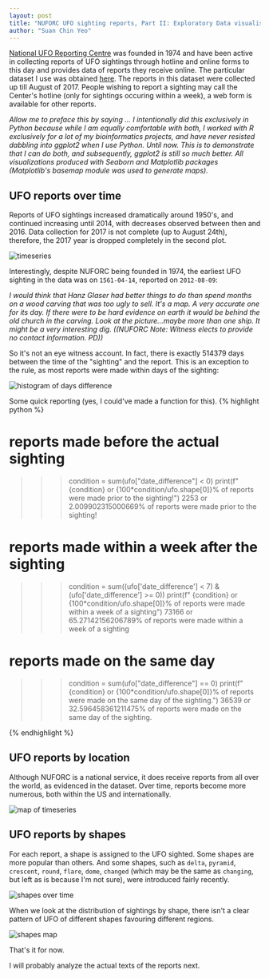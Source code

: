 ```yaml
---
layout: post
title: "NUFORC UFO sighting reports, Part II: Exploratory Data visualisations"
author: "Suan Chin Yeo"
---
```


[National UFO Reporting Centre](http://www.nuforc.org/) was founded in 1974 and have been active in collecting reports of UFO sightings through hotline and online forms to this day and provides data of reports they receive online. The particular dataset I use was obtained [here](https://data.world/timothyrenner/ufo-sightings). The reports in this dataset were collected up till August of 2017. People wishing to report a sighting may call the Center's hotline (only for sightings occuring within a week), a web form is available for other reports.

*Allow me to preface this by saying ... I intentionally did this exclusively in Python because while I am equally comfortable with both, I worked with R exclusively for a lot of my bioinformatics projects, and have never resisted dabbling into ggplot2 when I use Python. Until now. This is to demonstrate that I can do both, and subsequently, ggplot2 is still so much better. All visualizations produced with Seaborn and Matplotlib packages (Matplotlib's basemap module was used to generate maps).*

## UFO reports over time

Reports of UFO sightings increased dramatically around 1950's, and continued increasing until 2014, with decreases observed between then and 2016. Data collection for 2017 is not complete (up to August 24th), therefore, the 2017 year is dropped completely in the second plot.

![timeseries](https://suanchinyeo.github.io/assets/ufo/ufo_timeseries.png)

Interestingly, despite NUFORC being founded in 1974, the earliest UFO sighting in the data was on `1561-04-14`, reported on `2012-08-09`:

*I would think that Hanz Glaser had better things to do than spend months on a wood carving that was too ugly to sell. It's a map.  A very accurate one for its day. If there were to be hard evidence on earth it would be behind the old church in the carving.  Look at the picture...maybe more than one ship. It might be a very interesting dig. ((NUFORC Note:  Witness elects to provide no contact information.  PD))*

So it's not an eye witness account. In fact, there is exactly 514379 days between the time of the "sighting" and the report. This is an exception to the rule, as most reports were made within days of the sighting:

![histogram of days difference](https://suanchinyeo.github.io/assets/ufo/ufo_dayshist.png)

Some quick reporting (yes, I could've made a function for this).
{% highlight python %}
# reports made before the actual sighting
>>> condition = sum(ufo["date_difference"] < 0)
>>> print(f" {condition} or {100*condition/ufo.shape[0]}% of reports were made prior to the sighting!")
 2253 or 2.009902315000669% of reports were made prior to the sighting!

# reports made within a week after the sighting
>>> condition = sum((ufo['date_difference'] < 7) & (ufo['date_difference'] >= 0))
>>> print(f" {condition} or {100*condition/ufo.shape[0]}% of reports were made within a week of a sighting")
 73166 or 65.27142156206789% of reports were made within a week of a sighting

# reports made on the same day
>>> condition = sum(ufo["date_difference"] == 0)
>>> print(f" {condition} or {100*condition/ufo.shape[0]}% of reports were made on the same day of the sighting.")
 36539 or 32.596458361211475% of reports were made on the same day of the sighting.

{% endhighlight %}

## UFO reports by location

Although NUFORC is a national service, it does receive reports from all over the world, as evidenced in the dataset. Over time, reports become more numerous, both within the US and internationally.

![map of timeseries](https://suanchinyeo.github.io/assets/ufo/ufo_timemap.png)

## UFO reports by shapes

For each report, a shape is assigned to the UFO sighted. Some shapes are more popular than others. And some shapes, such as `delta`, `pyramid`, `crescent`, `round`, `flare`, `dome`, `changed` (which may be the same as `changing`, but left as is because I'm not sure), were introduced fairly recently.

![shapes over time](https://suanchinyeo.github.io/assets/ufo/ufo_shapestimeseries.png)

When we look at the distribution of sightings by shape, there isn't a clear pattern of UFO of different shapes favouring different regions.

![shapes map](https://suanchinyeo.github.io/assets/ufo/ufo_shapesmap.png)

That's it for now. 

I will probably analyze the actual texts of the reports next.

